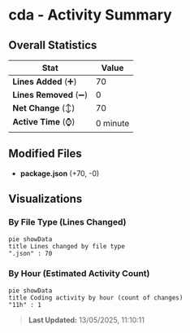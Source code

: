 # cda - Activity Summary 

## Overall Statistics

| Stat                   | Value                                                             |
| ---------------------- | ----------------------------------------------------------------- |
| **Lines Added** (➕)   | 70                                          |
| **Lines Removed** (➖) | 0                                        |
| **Net Change** (↕)    | 70                |
| **Active Time** (⌚)   | 0 minute |


## Modified Files
- **package.json** (+70, -0)

## Visualizations

### By File Type (Lines Changed)

```mermaid
pie showData
title Lines changed by file type
".json" : 70
```

### By Hour (Estimated Activity Count)

```mermaid
pie showData
title Coding activity by hour (count of changes)
"11h" : 1
```


> **Last Updated:** 13/05/2025, 11:10:11